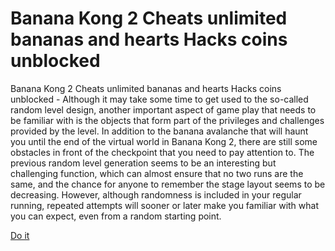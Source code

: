 # Banana Kong 2 Cheats unlimited bananas and hearts Hacks coins unblocked

Banana Kong 2 Cheats unlimited bananas and hearts Hacks coins unblocked - Although it may take some time to get used to the so-called random level design, another important aspect of game play that needs to be familiar with is the objects that form part of the privileges and challenges provided by the level. In addition to the banana avalanche that will haunt you until the end of the virtual world in Banana Kong 2, there are still some obstacles in front of the checkpoint that you need to pay attention to. The previous random level generation seems to be an interesting but challenging function, which can almost ensure that no two runs are the same, and the chance for anyone to remember the stage layout seems to be decreasing. However, although randomness is included in your regular running, repeated attempts will sooner or later make you familiar with what you can expect, even from a random starting point.

[Do it](https://fengmod.top/banana-kong-2/)
